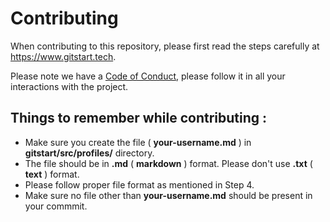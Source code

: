 # Contributing

When contributing to this repository, please first read the steps carefully at https://www.gitstart.tech.

Please note we have a [Code of Conduct](https://github.com/rishabh-bansal/GitStart/blob/master/CODE_OF_CONDUCT.md), please follow it in all your interactions with the project.

## Things to remember while contributing :

- Make sure you create the file ( **your-username.md** ) in **gitstart/src/profiles/** directory.
- The file should be in **.md** ( **markdown** ) format. Please don't use **.txt** ( **text** ) format.
- Please follow proper file format as mentioned in Step 4.
- Make sure no file other than **your-username.md** should be present in your commmit.
